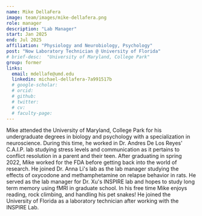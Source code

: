 ```yaml
---
name: Mike DellaFera
image: team/images/mike-dellafera.png
role: manager
description: "Lab Manager"
start: Jan 2025
end: Jul 2025
affiliation: "Physiology and Neurobiology, Psychology"
post: "Now Laboratory Technician @ University of Florida"
# brief-desc:  "University of Maryland, College Park"
group: former
links:
  email: mdellafe@umd.edu
  linkedin: michael-dellafera-7a991517b
  # google-scholar: 
  # orcid: 
  # github: 
  # twitter:   
  # cv: 
  # faculty-page: 
---
```

Mike attended the University of Maryland, College Park for his undergraduate degrees in biology and psychology with a specialization in neuroscience. During this time, he worked in Dr. Andres De Los Reyes' C.A.I.P. lab studying stress levels and communication as it pertains to conflict resolution in a parent and their teen. After graduating in spring 2022, Mike worked for the FDA before getting back into the world of research. He joined Dr. Anna Li's lab as the lab manager studying the effects of oxycodone and methamphetamine on relapse behavior in rats. He served as the lab manager for Dr. Xu's INSPIRE lab and hopes to study long term memory using fMRI in graduate school. In his free time Mike enjoys reading, rock climbing, and handling his pet snakes! He joined the University of Florida as a laboratory technician after working with the INSPIRE Lab. 